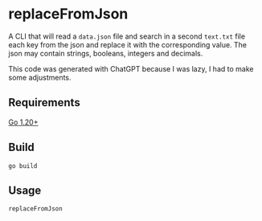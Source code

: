 # replaceFromJson

A CLI that will read a `data.json` file and search in a second `text.txt` file each key from the json and replace it with the corresponding value. The json may contain strings, booleans, integers and decimals.

This code was generated with ChatGPT because I was lazy, I had to make some adjustments.

## Requirements

[Go 1.20+](https://go.dev/dl/)

## Build

    go build

## Usage

    replaceFromJson